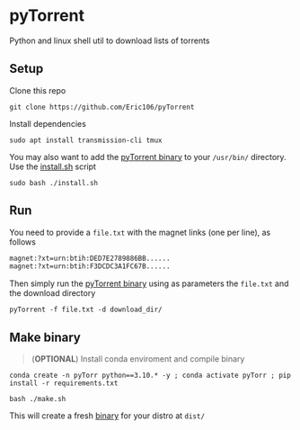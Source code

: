 # pyTorrent
Python and linux shell util to download lists of torrents

## Setup 
Clone this repo 
```shell
git clone https://github.com/Eric106/pyTorrent
```
Install dependencies
```shell
sudo apt install transmission-cli tmux
```
You may also want to add the [pyTorrent binary](./dist/) to your `/usr/bin/` directory. Use the [install.sh](./install.sh) script
```shell
sudo bash ./install.sh
```

## Run
You need to provide a `file.txt` with the magnet links (one per line), as follows
```txt
magnet:?xt=urn:btih:DED7E2789886BB......
magnet:?xt=urn:btih:F3DCDC3A1FC67B......
```
Then simply run the [pyTorrent binary](./dist/) using as parameters the `file.txt` and the download directory
```shell
pyTorrent -f file.txt -d download_dir/
```

## Make binary 
> (**OPTIONAL**) Install conda enviroment and compile binary
```shell
conda create -n pyTorr python==3.10.* -y ; conda activate pyTorr ; pip install -r requirements.txt
```
```shell
bash ./make.sh
```
This will create a fresh [binary](./dist/) for your distro at `dist/`

